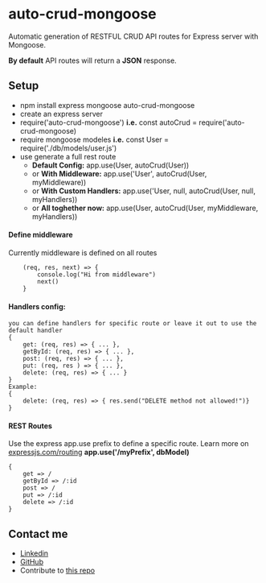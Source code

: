 # auto-crud-mongoose

Automatic generation of RESTFUL CRUD API routes for Express server with Mongoose.

**By default** API routes will return a **JSON** response.

## Setup

* npm install express mongoose auto-crud-mongoose
* create an express server
* require('auto-crud-mongoose')
    **i.e.** const autoCrud = require('auto-crud-mongoose)
* require mongoose modeles
    **i.e.** const User = require('./db/models/user.js')
* use generate a full rest route
    * **Default Config:** app.use(User, autoCrud(User))
    * or **With Middleware:** app.use('User', autoCrud(User, myMiddleware))
    * or **With Custom Handlers:** app.use('User, null, autoCrud(User, null, myHandlers))
    * or **All toghether now:** app.use(User, autoCrud(User, myMiddleware, myHandlers))

#### Define middleware
Currently middleware is defined on all routes

        (req, res, next) => {
            console.log("Hi from middleware")
            next()
        }


#### Handlers config:
    you can define handlers for specific route or leave it out to use the default handler
    {
        get: (req, res) => { ... },
        getById: (req, res) => { ... },
        post: (req, res) => { ... },
        put: (req, res ) => { ... },
        delete: (req, res) => { ... }
    }
    Example:
    {
        delete: (req, res) => { res.send("DELETE method not allowed!")}
    }

#### REST Routes
Use the express app.use prefix to define a specific route.
Learn more on [expressjs.com/routing](https://expressjs.com/en/guide/routing.html)
**app.use('/myPrefix', dbModel)**

    {
        get => /
        getById => /:id
        post => /
        put => /:id
        delete => /:id
    }

## Contact me
* [Linkedin](https://www.linkedin.com/in/idan-izhaki/)
* [GitHub](https://github.com/CannonFodderr)
* Contribute to [this repo](https://github.com/CannonFodderr/auto-crud-mongoose)
